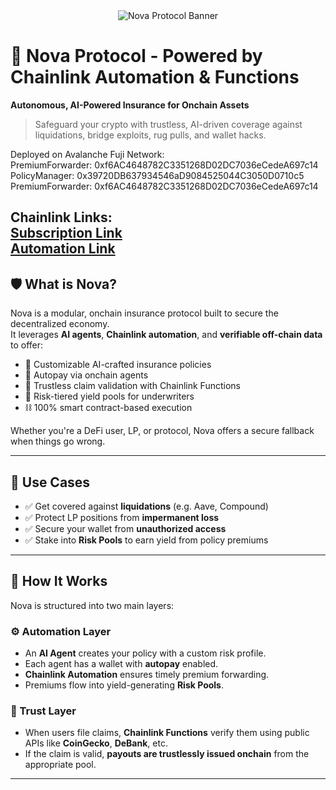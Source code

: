 <div align="center" width="full">
  <img src="https://i.ibb.co/4wYk7LHS/Screenshot-2025-07-02-012638.png" alt="Nova Protocol Banner" />
</div>

# 🌌 Nova Protocol - Powered by Chainlink Automation & Functions
**Autonomous, AI-Powered Insurance for Onchain Assets**

> Safeguard your crypto with trustless, AI-driven coverage against liquidations, bridge exploits, rug pulls, and wallet hacks.

Deployed on Avalanche Fuji Network: <br />
PremiumForwarder: 0xf6AC4648782C3351268D02DC7036eCedeA697c14 <br />
PolicyManager: 0x39720DB637934546aD9084525044C3050D0710c5 <br />
PremiumForwarder: 0xf6AC4648782C3351268D02DC7036eCedeA697c14 <br />

Chainlink Links: <br />
[Subscription Link](https://functions.chain.link/fuji/15703)
<br />
[Automation Link](https://automation.chain.link/fuji/56610850184502279798796780820301018665526123695749316812269611631560070231494)
---

## 🛡️ What is Nova?

Nova is a modular, onchain insurance protocol built to secure the decentralized economy.  
It leverages **AI agents**, **Chainlink automation**, and **verifiable off-chain data** to offer:

- 🧠 Customizable AI-crafted insurance policies  
- 🔄 Autopay via onchain agents  
- 🔗 Trustless claim validation with Chainlink Functions  
- 💸 Risk-tiered yield pools for underwriters  
- ⛓️ 100% smart contract-based execution

Whether you're a DeFi user, LP, or protocol, Nova offers a secure fallback when things go wrong.

---

## 🧰 Use Cases

- ✅ Get covered against **liquidations** (e.g. Aave, Compound)
- ✅ Protect LP positions from **impermanent loss**
- ✅ Secure your wallet from **unauthorized access**
- ✅ Stake into **Risk Pools** to earn yield from policy premiums

---

## 🧬 How It Works

Nova is structured into two main layers:

### ⚙️ Automation Layer
- An **AI Agent** creates your policy with a custom risk profile.
- Each agent has a wallet with **autopay** enabled.
- **Chainlink Automation** ensures timely premium forwarding.
- Premiums flow into yield-generating **Risk Pools**.

### 🔐 Trust Layer
- When users file claims, **Chainlink Functions** verify them using public APIs like **CoinGecko**, **DeBank**, etc.
- If the claim is valid, **payouts are trustlessly issued onchain** from the appropriate pool.

---

